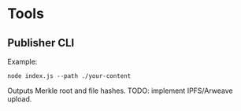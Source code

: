 # Tools

## Publisher CLI

Example:

```
node index.js --path ./your-content
```

Outputs Merkle root and file hashes. TODO: implement IPFS/Arweave upload.